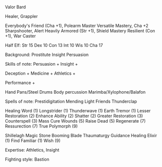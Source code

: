 
Valor Bard

Healer, Grappler

Everybody's Friend (Cha +1), Polearm Master 
Versatile Mastery, Cha +2
Sharpshooter, Alert
Heavily Armored (Str +1), Shield Mastery
Resilient (Con +1), War Caster

Half Elf:
  Str 15
  Dex 10
  Con 13
  Int 10
  Wis 10
  Cha 17

Background: Prostitute
  Insight
  Persuasion

Skills of note:
  Persuasion +
  Insight +

  Deception +
  Medicine +
  Athletics +

  Performance +
  
  Hand Pans/Steel Drums
  Body percussion
  Marimba/Xylophone/Balafon

Spells of note:
  Prestidigitation
  Mending
  Light
  Friends
  Thunderclap

  Healing Word (1)
  Longstrider (1)
  Thunderwave (1)
  Earth Tremor (1)
  Lesser Restoration (2)
  Enhance Ability (2)
  Shatter (2)
  Greater Restoration (3)
  Counterspell (3)
  Mass Cure Wounds (5)
  Raise Dead (5)
  Regenerate (7)
  Ressurection (7)
  True Polymorph (9)

  Shillelagh
  Magic Stone
  Booming Blade
  Thaumaturgy
  Guidance 
  Healing Elixir (1)
  Find Familiar (1)
  Wish (9)

Expertise: Athletics, Insight

Fighting style: Bastion

